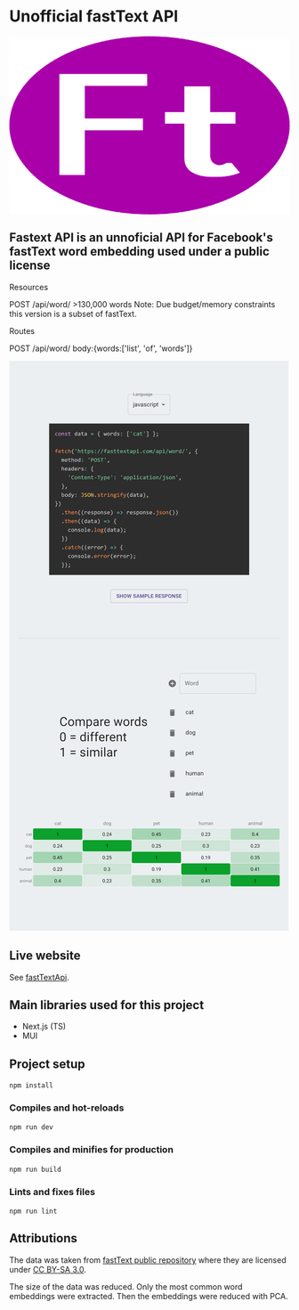 # Unofficial fastText API

<div style="display:flex; flex-direction:column;"><img src="https://github.com/FrederickRoman/fasttextAPI/blob/main/docs/branding/logo.png" alt="Unofficial fastText API logo" height="320"/>
</div>

## Fastext API is an unnoficial API for Facebook's fastText word embedding used under a public license

Resources

POST /api/word/ >130,000 words Note: Due budget/memory constraints this version is a subset of fastText.

Routes

POST /api/word/ body:{words:['list', 'of', 'words']}

<img src="https://github.com/FrederickRoman/fasttextAPI/blob/main/docs/screenshots/home_demo_iPad.png" alt="fastText API iPad screenshot" /> 
 
## Live website

See [fastTextApi](https://www.fasttextapi.com).

## Main libraries used for this project

+ Next.js (TS)
+ MUI


## Project setup

```
npm install
```

### Compiles and hot-reloads

```
npm run dev
```

### Compiles and minifies for production

```
npm run build
```

### Lints and fixes files

```
npm run lint
```

## Attributions

The data was taken from  [fastText public repository](https://github.com/facebookresearch/fastText)  where they are licensed under  [CC BY-SA 3.0](https://creativecommons.org/licenses/by-sa/3.0/). 

The size of the data was reduced. Only the most common word embeddings were extracted. Then the embeddings were reduced with PCA.
